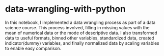 # data-wrangling-with-python
In this notebook, I implemented a data wrangling process as part of a data science course. This process involved, filling in missing values with the mean of numerical data or the mode of descriptive data. I also transformed data to useful formats, binned other variables, standardized data, created indicator(dummy) variables, and finally normalized data by scaling variables to enable easy comparison. 
